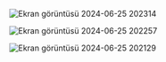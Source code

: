 ![Ekran görüntüsü 2024-06-25 202314](https://github.com/daagbilal/TercumanSistemi/assets/115529989/224693fd-b7ad-4e66-a51d-978307ece5d9)

![Ekran görüntüsü 2024-06-25 202257](https://github.com/daagbilal/TercumanSistemi/assets/115529989/1e95b39d-a3a2-400a-8ef1-6688e4d45aab)

![Ekran görüntüsü 2024-06-25 202129](https://github.com/daagbilal/TercumanSistemi/assets/115529989/7f903352-3d59-4825-9429-bacf88e9b641)

